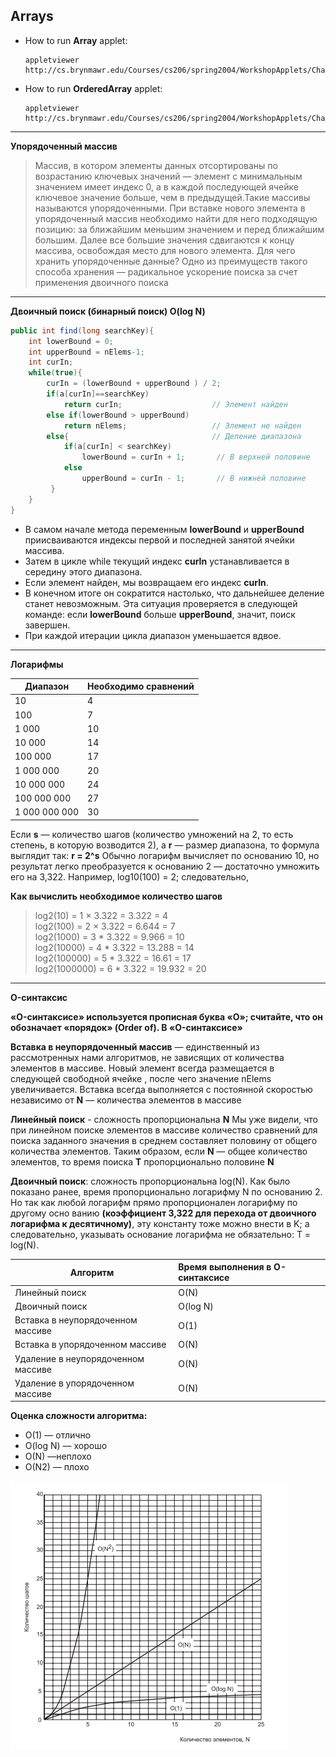 ## Arrays

 - How to run **Array** applet:
 
   ```
   appletviewer http://cs.brynmawr.edu/Courses/cs206/spring2004/WorkshopApplets/Chap02/Array/Array.html
   ```
   
 - How to run **OrderedArray** applet:
    
      ```
      appletviewer http://cs.brynmawr.edu/Courses/cs206/spring2004/WorkshopApplets/Chap02/OrderedArray/Ordered.html
      ```
     
***
      
 **Упорядоченный массив**
> Массив, в котором элементы данных отсортированы по возрастанию ключевых значений — элемент с минимальным значением имеет индекс 0,
> а в каждой последующей ячейке ключевое значение больше, чем в предыдущей.Такие массивы называются упорядоченными.
> При вставке нового элемента в упорядоченный массив необходимо найти для него подходящую позицию: за ближайшим меньшим значением и 
> перед ближайшим большим. Далее все большие значения сдвигаются к концу массива, освобождая место для нового элемента.
> Для чего хранить упорядоченные данные? Одно из преимуществ такого способа хранения — радикальное ускорение поиска за счет применения двоичного поиска

***

**Двоичный поиск (бинарный поиск) O(log N)**
```java
public int find(long searchKey){
    int lowerBound = 0;
    int upperBound = nElems-1;
    int curIn;
    while(true){
        curIn = (lowerBound + upperBound ) / 2;
        if(a[curIn]==searchKey)
            return curIn;                    // Элемент найден
        else if(lowerBound > upperBound)
            return nElems;                   // Элемент не найден
        else{                                // Деление диапазона
            if(a[curIn] < searchKey)
                lowerBound = curIn + 1;       // В верхней половине
            else
                upperBound = curIn - 1;       // В нижней половине
         }
    }
}
```
 - В самом начале метода переменным **lowerBound** и **upperBound** приисваиваются индексы первой и последней занятой ячейки массива.
 - Затем в цикле while текущий индекс **curIn** устанавливается в середину этого диапазона.
 - Если элемент найден, мы возвращаем его индекс **curIn**.
 - В конечном итоге он сократится настолько, что дальнейшее деление станет невозможным. 
   Эта ситуация проверяется в следующей команде: если **lowerBound** больше **upperBound**, значит, поиск завершен.
 - При каждой итерации цикла диапазон уменьшается вдвое.
 
 ***
 
 **Логарифмы**
 
 | **Диапазон**        | **Необходимо сравнений**|
 | ------------------- |:----------------------- |
 | 10                  | 4                   	 |
 | 100                 | 7                   	 |
 | 1 000               | 10                  	 |
 | 10 000              | 14                  	 |
 | 100 000             | 17                  	 |
 | 1 000 000           | 20                  	 |
 | 10 000 000          | 24                  	 |
 | 100 000 000         | 27                  	 |
 | 1 000 000 000       | 30                   	 |
   
Если **s** — количество шагов (количество умножений на 2, то есть степень, в которую возводится 2), 
а **r** — размер диапазона, то формула выглядит так:
 **r = 2^s**
Обычно логарифм вычисляет по основанию 10, но результат легко преобразуется к основанию
2 — достаточно умножить его на 3,322. Например, log10(100) = 2; следовательно,
  
   **Как вычислить необходимое количество шагов**   
  > log2(10) = 1 × 3.322 = 3.322 = 4     
  > log2(100) = 2 × 3.322 = 6.644 = 7     
  > log2(1000) = 3 * 3.322 = 9.966 = 10   
  > log2(10000) = 4 * 3.322 = 13.288 = 14   
  > log2(100000) = 5 * 3.322 = 16.61 = 17   
  > log2(1000000) = 6 * 3.322 = 19.932 = 20
  
   ***
  
 **O-синтаксис** 
 
**«O-синтаксисе» используется прописная буква «O»; считайте, что он обозначает «порядок» (Order of). В «O-синтаксисе»**  

**Вставка в неупорядоченный массив** — единственный из рассмотренных нами алгоритмов, не зависящих 
от количества элементов в массиве. Новый элемент всегда размещается в следующей свободной ячейке ,
после чего значение nElems увеличивается. Вставка всегда выполняется с постоянной скоростью независимо
от **N** — количества элементов в массиве

**Линейный поиск** - сложность пропорциональна **N** Мы уже видели, что при линейном поиске элементов 
в массиве количество сравнений для поиска заданного значения в среднем составляет половину от общего
количества элементов. Таким образом, если **N** — общее количество элементов, 
то время поиска **T** пропорционально половине **N**

**Двоичный поиск**: сложность пропорциональна log(N). 
Как было показано ранее, время пропорционально логарифму N по основанию 2.
Но так как любой логарифм прямо пропорционален логарифму по другому осно ванию 
**(коэффициент 3,322 для перехода от двоичного логарифма к десятичному)**,
эту константу тоже можно внести в K; а следовательно, указывать основание логарифма не обязательно:
T = log(N).

| Алгоритм                           | Время выполнения в O-синтаксисе|
| ---------------------------------- |:-------------------------------|
| Линейный поиск                     | O(N)                		      |
| Двоичный поиск                     | O(log N)              		  |
| Вставка в неупорядоченном массиве  | O(1)                  		  |
| Вставка в упорядоченном массиве    | O(N)                 		  |
| Удаление в неупорядоченном массиве | O(N)                  		  |
| Удаление в упорядоченном массиве   | O(N)                  		  |


**Оценка сложности алгоритма:** 
  - O(1) — отлично
  - O(log N) — хорошо
  - O(N) —неплохо
  - O(N2) — плохо
  
  
  ![alt text](images/сложность_выполнения_операции.png)